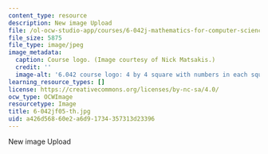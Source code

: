 ```yaml
---
content_type: resource
description: New image Upload
file: /ol-ocw-studio-app/courses/6-042j-mathematics-for-computer-science-fall-2005/a426d56860e2a6d91734357313d23396_6-042jf05-th.jpg
file_size: 5875
file_type: image/jpeg
image_metadata:
  caption: Course logo. (Image courtesy of Nick Matsakis.)
  credit: ''
  image-alt: '6.042 course logo: 4 by 4 square with numbers in each square.'
learning_resource_types: []
license: https://creativecommons.org/licenses/by-nc-sa/4.0/
ocw_type: OCWImage
resourcetype: Image
title: 6-042jf05-th.jpg
uid: a426d568-60e2-a6d9-1734-357313d23396
---
```

New image Upload